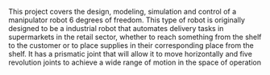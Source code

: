 This project covers the design, modeling, simulation and control of a manipulator robot 6 degrees of freedom. This type of robot is originally designed to be a industrial robot that automates delivery tasks in supermarkets in the retail sector, whether to reach something from the shelf to the customer or to place supplies in their corresponding place from the shelf. It has a prismatic joint that will allow it to move horizontally and five revolution joints to achieve a wide range of motion in the space of operation
